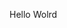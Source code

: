 Hello Wolrd























































































































































































































































































































































































































































































































































































































































































































































































































































































































































































































































































































































































































































































































































































































































































